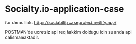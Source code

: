 # Socialty.io-application-case
for demo link: https://sociabilitycaseproject.netlify.app/

POSTMAN'de ucretsiz api req hakkim doldugu icin su anda api calismamaktadir.
